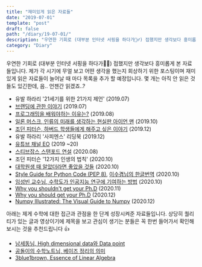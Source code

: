 ```yaml
---
title: "재미있게 읽은 자료들"
date: "2019-07-01"
template: "post"
draft: false
path: "/diary/19-07-01/"
description: "우연한 기회로 (대부분 인터넷 서핑을 하다가🏄‍♂️) 접했지만 생각보다 흥미롭게 본 자료들입니다. 제가 각 시기에 무얼 보고 어떤 생각을 했는지 회상하기 위한 포스팅이며 재미있게 읽은 자료들이 늘어날 때 마다 목록을 추가 할 예정입니다."
category: "Diary"
---
```


우연한 기회로 (대부분 인터넷 서핑을 하다가🏄‍♂️) 접했지만 생각보다 흥미롭게 본 자료들입니다. 제가 각 시기에 무얼 보고 어떤 생각을 했는지 회상하기 위한 포스팅이며 재미있게 읽은 자료들이 늘어날 때 마다 목록을 추가 할 예정입니다. 몇 개는 아직 안 읽은 것들도 있긴한데, 음.. 언젠간 읽겠죠..?

- 유발 하라리 '21세기를 위한 21가지 제언' (2019.07)
- [브랜딩에 관한 이야기](https://www.theteams.kr/teams/120/post/63992) (2019.07)
- [프로그래밍을 배워야하는 이유는?](https://www.youtube.com/watch?v=SESuctdE9vM) (2019.08)
- [일론 머스크, 인류의 미래를 생각하는 현실판 아이언 맨](https://www.youtube.com/watch?v=dv7powwD-tQ) (2019.10)
- [조던 피터슨, 하버드 학생들에게 해주고 싶은 이야기](https://www.youtube.com/watch?v=TQsrWa_mGCE) (2019.12)
- 유발 하라리 '사피엔스' 리딩북 (2019.12)
- [유튜브 채널 EO](https://www.youtube.com/channel/UCQ2DWm5Md16Dc3xRwwhVE7Q) (2019 ~20)
- [스티브잡스 스탠포드 연설](https://www.youtube.com/watch?v=1utzfa-a5AY) (2020.08)
- 조던 피터슨 '12가지 인생의 법칙' (2020.10)
- [대학원생 때 알았더라면 좋았을 것들](http://gradschoolstory.net/) (2020.10)
- [Style Guide for Python Code (PEP 8)](https://www.python.org/dev/peps/pep-0008/), [이수겸님의 한글번역](https://b.luavis.kr/python/python-convention) (2020.10)
- [임성빈 교수님, 수학도가 인공지능 연구에 기여하는 방법](https://horizon.kias.re.kr/15780/) (2020.10)
- [Why you shouldn't get your Ph.D](https://www.reddit.com/r/MachineLearning/comments/k28qgr/d_why_you_shouldnt_get_your_phd/?utm_source=share&utm_medium=web2x&context=3) (2020.11)
- [Why you should get your Ph.D](https://www.reddit.com/r/MachineLearning/comments/k2pd9n/d_why_you_should_get_your_phd/?utm_source=share&utm_medium=web2x&context=3) (2020.12)
- [Numpy Illustrated: The Visual Guide to Numpy](https://medium.com/better-programming/numpy-illustrated-the-visual-guide-to-numpy-3b1d4976de1d) (2020.12)

 아래는 제게 수학에 대한 접근과 관점을 한 단계 성장시켜준 자료들입니다. 상당히 퀄리티가 있는 글과 영상이기에 제목을 보고 관심이 생기는 분들은 꼭 한번 들어가서 확인해보시는 것을 추천드립니다 👍 

- [남세동님, High dimensional data와 Data point](https://www.facebook.com/dgtgrade/posts/1598044216921105)
- [공돌이의 수학노트님, 베이즈 정리의 의미](https://www.youtube.com/watch?v=euH9C61ywEM)
- [3blue1brown, Essence of Linear Algebra](https://www.youtube.com/watch?v=fNk_zzaMoSs&list=PLZHQObOWTQDPD3MizzM2xVFitgF8hE_ab)